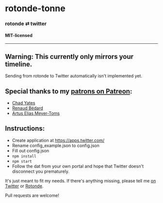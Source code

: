 # rotonde-tonne
### rotonde ⇄ twitter
#### MIT-licensed
----

## Warning: This currently only mirrors your timeline.
Sending from rotonde to Twitter automatically isn't implemented yet.

## Special thanks to my [patrons on Patreon](https://www.patreon.com/0x0ade):
* [Chad Yates](https://twitter.com/ChadCYates)
* [Renaud Bédard](https://twitter.com/renaudbedard)
* [Artus Elias Meyer-Toms](https://twitter.com/artuselias)

## Instructions:
* Create application at https://apps.twitter.com/
* Rename config_example.json to config.json
* Fill out config.json
* `npm install`
* `npm start`
* Follow the dat from your own portal and hope that Twitter doesn't disconnect you prematurely.

It's just meant to fit my needs. If there's anything missing, please tell me [on Twitter](https://twitter.com/0x0ade) or [Rotonde](dat://rotonde-0x0ade.hashbase.io).

Pull requests are welcome!

